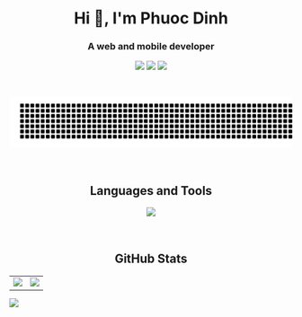 <h1 align="center">Hi 👋, I'm Phuoc Dinh</h1>
<h3 align="center">A web and mobile developer</h3>
<p align="center">
  <img src="https://komarev.com/ghpvc/?username=PhuocDinh462&color=brightgreen"/>
  <img src="https://badges.pufler.dev/repos/PhuocDinh462"/>
  <img src="https://badges.pufler.dev/years/PhuocDinh462"/>
</p>

<br/>

<p align="center">
  <img src="text_animation.svg" />
</p>

<br/>
<h2 align="center">Languages and Tools</h3>
<p align="center">
  <picture>
    <source media="(prefers-color-scheme: dark)" srcset="https://skillicons.dev/icons?i=html%2ccss%2csass%2cjs%2cts%2creact%2credux%2cbootstrap%2ctailwind%2cmaterialui%2cbabel%2cvite%2cdart%2cflutter%2cnodejs%2cexpress%2cnestjs%2cdocker%2cmongodb%2cmysql%2cgit%2cgithub%2cfigma%2cpostman%2ccpp%2ccs%2cjava%2cpython%2cunity%2cvscode&theme=dark">
    <img src="https://skillicons.dev/icons?i=html,css,sass,js,ts,react,redux,bootstrap,tailwind,materialui,babel,vite,dart,flutter,nodejs,express,nestjs,docker,mongodb,mysql,git,github,figma,postman,cpp,cs,java,python,unity,vscode&theme=light">
</picture>
</p>

<br/>
<h2 align="center">GitHub Stats</h3>
<table>
  <tr>
    <td valign="top">
      <picture>
        <source media="(prefers-color-scheme: dark)" srcset="https://github-readme-stats.vercel.app/api?username=PhuocDinh462&show_icons=true&custom_title=GitHub&nbsp;Stats&theme=radical">
        <img src="https://github-readme-stats.vercel.app/api?username=PhuocDinh462&show_icons=true&custom_title=GitHub&nbsp;Stats&theme=default">
      </picture>
    </td>
    <td valign="top">
      <picture>
        <source media="(prefers-color-scheme: dark)" srcset="https://streak-stats.demolab.com/?user=PhuocDinh462&theme=radical">
        <img src="https://streak-stats.demolab.com/?user=PhuocDinh462&theme=default">
      </picture>
    </td>
  </tr>
</table>

<picture>
  <source media="(prefers-color-scheme: dark)" srcset="https://github-readme-activity-graph.vercel.app/graph?username=PhuocDinh462&custom_title=Contribution&nbsp;Graph&theme=react-dark">
  <img src="https://github-readme-activity-graph.vercel.app/graph?username=PhuocDinh462&custom_title=Contributions&nbsp;Graph&theme=minimal">
</picture>
